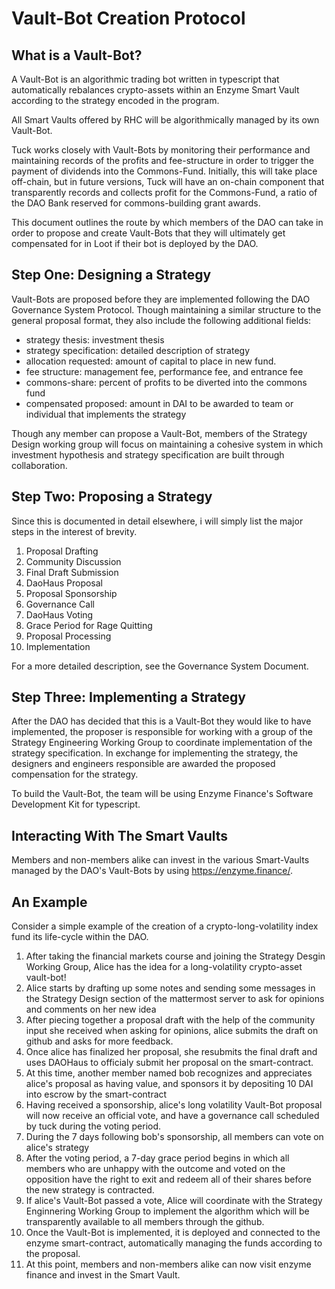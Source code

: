 Vault-Bot Creation Protocol
===============================

## What is a Vault-Bot?
A Vault-Bot is an algorithmic trading bot written in typescript that automatically rebalances crypto-assets within an Enzyme Smart Vault according to the strategy encoded in the program.

All Smart Vaults offered by RHC will be algorithmically managed by its own Vault-Bot.

Tuck works closely with Vault-Bots by monitoring their performance and maintaining records of the profits and fee-structure in order to trigger the payment of dividends into the Commons-Fund. Initially, this will take place off-chain, but in future versions, Tuck will have an on-chain component that transparently records and collects profit for the Commons-Fund, a ratio of the DAO Bank reserved for commons-building grant awards.

This document outlines the route by which members of the DAO can take in order to propose and create Vault-Bots that they will ultimately get compensated for in Loot if their bot is deployed by the DAO.


## Step One: Designing a Strategy
Vault-Bots are proposed before they are implemented following the DAO Governance System Protocol. Though maintaining a similar structure to the general proposal format, they also include the following additional fields: 

- strategy thesis: investment thesis
- strategy specification: detailed description of strategy
- allocation requested: amount of capital to place in new fund.
- fee structure: management fee, performance fee, and entrance fee
- commons-share: percent of profits to be diverted into the commons fund
- compensated proposed: amount in DAI to be awarded to team or individual that implements the strategy

Though any member can propose a Vault-Bot, members of the Strategy Design working group will focus on maintaining a cohesive system in which investment hypothesis and strategy specification are built through collaboration.

## Step Two: Proposing a Strategy
Since this is documented in detail elsewhere, i will simply list the major steps in the interest of brevity.

1. Proposal Drafting
2. Community Discussion
3. Final Draft Submission
4. DaoHaus Proposal 
5. Proposal Sponsorship
6. Governance Call
7. DaoHaus Voting
8. Grace Period for Rage Quitting
9. Proposal Processing
10. Implementation

For a more detailed description, see the Governance System Document.

## Step Three: Implementing a Strategy
After the DAO has decided that this is a Vault-Bot they would like to have implemented, the proposer is responsible for working with a group of the Strategy Engineering Working Group to coordinate implementation of the strategy specification. In exchange for implementing the strategy, the designers and engineers responsible are awarded the proposed compensation for the strategy.

To build the Vault-Bot, the team will be using Enzyme Finance's Software Development Kit for typescript. 


## Interacting With The Smart Vaults
Members and non-members alike can invest in the various Smart-Vaults managed by the DAO's Vault-Bots by using https://enzyme.finance/.

## An Example 
Consider a simple example of the creation of a crypto-long-volatility index fund its life-cycle within the DAO.

1. After taking the financial markets course and joining the Strategy Desgin Working Group, Alice has the idea for a long-volatility crypto-asset vault-bot!
2. Alice starts by drafting up some notes and sending some messages in the Strategy Design section of the mattermost server to ask for opinions and comments on her new idea
3. After piecing together a proposal draft with the help of the community input she received when asking for opinions, alice submits the draft on github and asks for more feedback.
4. Once alice has finalized her proposal, she resubmits the final draft and uses DAOHaus to officialy submit her proposal on the smart-contract.
5. At this time, another member named bob recognizes and appreciates alice's proposal as having value, and sponsors it by depositing 10 DAI into escrow by the smart-contract
6. Having received a sponsorship, alice's long volatility Vault-Bot proposal will now receive an official vote, and have a governance call scheduled by tuck during the voting period.
7. During the 7 days following bob's sponsorship, all members can vote on alice's strategy
8. After the voting period, a 7-day grace period begins in which all members who are unhappy with the outcome and voted on the opposition have the right to exit and redeem all of their shares before the new strategy is contracted.
9. If alice's Vault-Bot passed a vote, Alice will coordinate with the Strategy Enginnering Working Group to implement the algorithm which will be transparently available to all members through the github.
10. Once the Vault-Bot is implemented, it is deployed and connected to the enzyme smart-contract, automatically managing the funds according to the proposal. 
11. At this point, members and non-members alike can now visit enzyme finance and invest in the Smart Vault.
